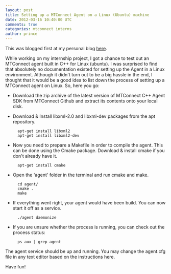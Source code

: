 ```yaml
---           
layout: post
title: Setting up a MTConnect Agent on a Linux (Ubuntu) machine
date: 2012-03-16 10:40:00 UTC
comments: true
categories: mtconnect interns
author: prince
---
```


This was blogged first at my personal blog [here](http://princearora.wordpress.com/2012/02/24/setting-up-a-mtconnect-agent-on-a-unixubuntu-machine/).

While working on my internship project, I got a chance to test out an MTConnect agent built in C++ for Linux (ubuntu). I was surprised to find that absolutely no documentation existed for setting up the Agent in a Linux environment. Although it didn't turn out to be a big hassle in the end, I thought that it would be a good idea to list down the process of setting up a MTConnect agent on Linux. So, here you go:

* Download the zip archive of the latest version of MTConnect C++ Agent SDK from MTConnect Github and extract its contents onto your local disk.
* Download & Install libxml-2.0 and libxml-dev packages from the apt repository.

		apt-get install libxml2 
		apt-get install libxml2-dev 

* Now you need to prepare a Makefile in order to compile the agent. This can be done using the Cmake package. Download & install cmake if you don't already have it.

		apt-get install cmake 	

* Open the 'agent' folder in the terminal and run cmake and make.

		cd agent/
		cmake .
		make 

* If everything went right, your agent would have been build. You can now start it off as a service.

		./agent daemonize 

* If you are unsure whether the process is running, you can check out the process status:

		ps aux | grep agent 

The agent service should be up and running. You may change the agent.cfg file in any text editor based on the instructions here.

Have fun! 